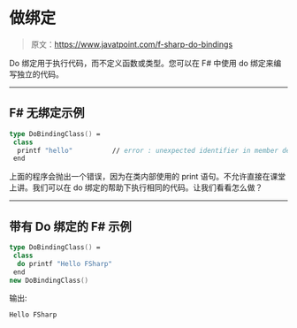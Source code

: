 # 做绑定

> 原文：<https://www.javatpoint.com/f-sharp-do-bindings>

Do 绑定用于执行代码，而不定义函数或类型。您可以在 F# 中使用 do 绑定来编写独立的代码。

* * *

## F# 无绑定示例

```fsharp
type DoBindingClass() = 
 class
  printf "hello"          // error : unexpected identifier in member definition
 end

```

上面的程序会抛出一个错误，因为在类内部使用的 print 语句。不允许直接在课堂上讲。我们可以在 do 绑定的帮助下执行相同的代码。让我们看看怎么做？

* * *

## 带有 Do 绑定的 F# 示例

```fsharp
type DoBindingClass() = 
 class
  do printf "Hello FSharp"   
 end
new DoBindingClass()

```

输出:

```fsharp
Hello FSharp

```